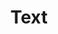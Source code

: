---
title: Text
level: igcse
paper: 1
topic: Data Representation
syllabus: 1.1.3
layout: cs_single
---